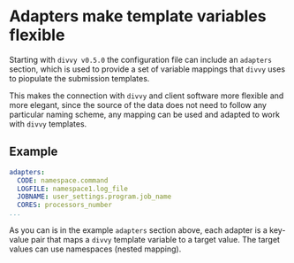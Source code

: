 # Adapters make template variables flexible

Starting with `divvy v0.5.0` the configuration file can include an `adapters` section, which is used to provide a set of variable mappings that `divvy` uses to piopulate the submission templates.

This makes the connection with `divvy` and client software more flexible and more elegant, since the source of the data does not need to follow any particular naming scheme, any mapping can be used and adapted to work with `divvy` templates.

## Example

```yaml
adapters:
  CODE: namespace.command
  LOGFILE: namespace1.log_file
  JOBNAME: user_settings.program.job_name
  CORES: processors_number
...
```

As you can is in the example `adapters` section above, each adapter is a key-value pair that maps a `divvy` template variable to a target value. The target values can use namespaces (nested mapping).
